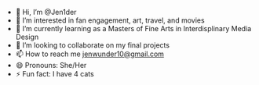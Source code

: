 - 👋 Hi, I’m @Jen1der
- 👀 I’m interested in fan engagement, art, travel, and movies
- 🌱 I’m currently learning as a Masters of Fine Arts in Interdisplinary Media Design 
- 💞️ I’m looking to collaborate on my final projects
- 📫 How to reach me jenwunder10@gmail.com
- 😄 Pronouns: She/Her
- ⚡ Fun fact: I have 4 cats

<!---
Jen1der/Jen1der is a ✨ special ✨ repository because its `README.md` (this file) appears on your GitHub profile.
You can click the Preview link to take a look at your changes.
--->

